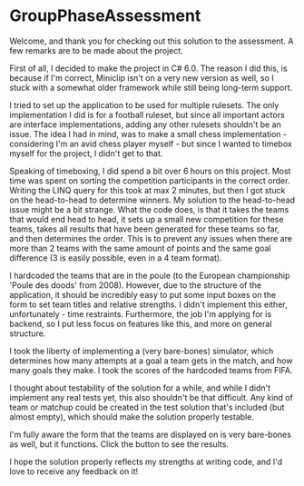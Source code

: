 # GroupPhaseAssessment

Welcome, and thank you for checking out this solution to the assessment.
A few remarks are to be made about the project.

First of all, I decided to make the project in C# 6.0. The reason I did this, is because if I'm correct, Miniclip isn't on a very new version as well, so I stuck with a somewhat older framework while still being long-term support.

I tried to set up the application to be used for multiple rulesets. The only implementation I did is for a football ruleset, but since all important actors are interface implementations, adding any other rulesets shouldn't be an issue.
The  idea I had in mind, was to make a small chess implementation - considering I'm an avid chess player myself - but since I wanted to timebox myself for the project, I didn't get to that.

Speaking of timeboxing, I did spend a bit over 6 hours on this project. Most time was spent on sorting the competition participants in the correct order. Writing the LINQ query for this took at max 2 minutes, but then I got stuck on the head-to-head to determine winners.
My solution to the head-to-head issue might be a bit strange. What the code does, is that it takes the teams that would end head to head, it sets up a small new competition for these teams, takes all results that have been generated for these teams so far,
and then determines the order. This is to prevent any issues when there are more than 2 teams with the same amount of points and the same goal difference (3 is easily possible, even in a 4 team format).

I hardcoded the teams that are in the poule (to the European championship 'Poule des doods' from 2008). However, due to the structure of the application, it should be incredibly easy to put some input boxes on the form to set team titles and relative strengths. 
I didn't implement this either, unfortunately - time restraints. Furthermore, the job I'm applying for is backend, so I put less focus on features like this, and more on general structure.

I took the liberty of implementing a (very bare-bones) simulator, which determines how many attempts at a goal a team gets in the match, and how many goals they make. I took the scores of the hardcoded teams from FIFA.

I thought about testability of the solution for a while, and while I didn't implement any real tests yet, this also shouldn't be that difficult. Any kind of team or matchup could be created in the test solution that's included (but almost empty), which should make the solution properly testable.

I'm fully aware the form that the teams are displayed on is very bare-bones as well, but it functions. Click the button to see the results.

I hope the solution properly reflects my strengths at writing code, and I'd love to receive any feedback on it!

